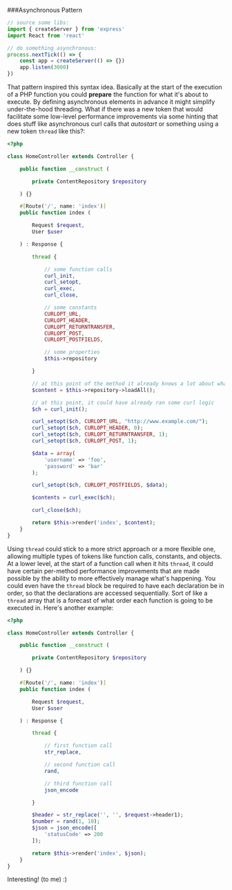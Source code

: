 ###Asynchronous Pattern

```javascript
// source some libs:
import { createServer } from 'express'
import React from 'react'

// do something asynchronous:
process.nextTick(() => {
    const app = createServer(() => {})
    app.listen(3000)
})
```
That pattern inspired this syntax idea. Basically at the start of the execution of a PHP function you could **prepare** the function for what it's about to execute. By defining asynchronous elements in advance it might simplify under-the-hood threading. What if there was a new token that would facilitate some low-level performance improvements via some hinting that does stuff like asynchronous curl calls that *autostart* or something using a new token `thread` like this?:

```php
<?php

class HomeController extends Controller {

    public function __construct (

        private ContentRepository $repository

    ) {}

    #[Route('/', name: 'index')]
    public function index (

        Request $request,
        User $user

    ) : Response {

        thread {

            // some function calls
            curl_init,
            curl_setopt,
            curl_exec,
            curl_close,

            // some constants
            CURLOPT_URL,
            CURLOPT_HEADER,
            CURLOPT_RETURNTRANSFER,
            CURLOPT_POST,
            CURLOPT_POSTFIELDS,

            // some properties
            $this->repository

        }

        // at this point of the method it already knows a lot about what is *about* to be executed
        $content = $this->repository->loadAll();

        // at this point, it could have already ran some curl logic
        $ch = curl_init();

        curl_setopt($ch, CURLOPT_URL, "http://www.example.com/");
        curl_setopt($ch, CURLOPT_HEADER, 0);
        curl_setopt($ch, CURLOPT_RETURNTRANSFER, 1);
        curl_setopt($ch, CURLOPT_POST, 1);

        $data = array(
            'username' => 'foo',
            'password' => 'bar'
        );

        curl_setopt($ch, CURLOPT_POSTFIELDS, $data);

        $contents = curl_exec($ch);

        curl_close($ch);

        return $this->render('index', $content);
    }
}
```

Using `thread` could stick to a more strict approach or a more flexible one, allowing multiple types of tokens like function calls, constants, and objects. At a lower level, at the start of a function call when it hits `thread`, it could have certain per-method performance improvements that are made possible by the ability to more effectively manage what's happening. You could even have the `thread` block be required to have each declaration be in order, so that the declarations are accessed sequentially. Sort of like a `thread` array that is a forecast of what order each function is going to be executed in. Here's another example:

```php
<?php

class HomeController extends Controller {

    public function __construct (

        private ContentRepository $repository

    ) {}

    #[Route('/', name: 'index')]
    public function index (

        Request $request,
        User $user

    ) : Response {

        thread {

            // first function call
            str_replace,

            // second function call
            rand,

            // third function call
            json_encode

        }

        $header = str_replace('', '', $request->header1);
        $number = rand(1, 10);
        $json = json_encode([
            'statusCode' => 200
        ]);

        return $this->render('index', $json);
    }
}
```

Interesting! (to me) :)